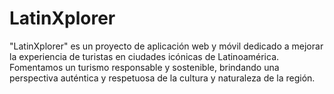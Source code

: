 # LatinXplorer
"LatinXplorer" es un proyecto de aplicación web y móvil dedicado a mejorar la experiencia de turistas en ciudades icónicas de Latinoamérica. Fomentamos un turismo responsable y sostenible, brindando una perspectiva auténtica y respetuosa de la cultura y naturaleza de la región.
